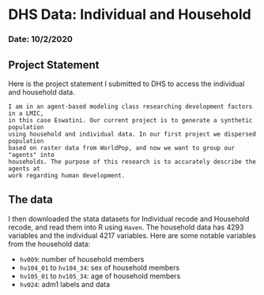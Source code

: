 # DHS Data: Individual and Household

### Date: 10/2/2020

## Project Statement
Here is the project statement I submitted to DHS to access the individual and household data.
```
I am in an agent-based modeling class researching development factors in a LMIC,
in this case Eswatini. Our current project is to generate a synthetic population
using household and individual data. In our first project we dispersed population
based on raster data from WorldPop, and now we want to group our "agents" into
households. The purpose of this research is to accurately describe the agents at
work regarding human development.
```

## The data
I then downloaded the stata datasets for Individual recode and Household recode, and read them into R using `Haven`. The household data has 4293 variables and the individual 4217 variables. Here are some notable variables from the household data:
- `hv009`: number of household members
- `hv104_01` to `hv104_34`: sex of household members
- `hv105_01` to `hv105_34`: age of household members
- `hv024`: adm1 labels and data




